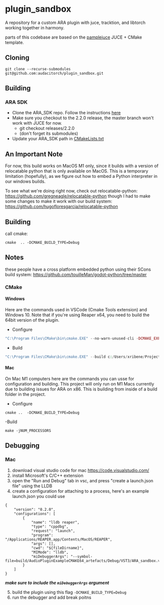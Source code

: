 # plugin_sandbox
A repository for a custom ARA plugin with juce, tracktion, and libtorch working together in harmony.

parts of this codebase are based on the [pamplejuce](https://github.com/sudara/pamplejuce) JUCE + CMake template. 

## Cloning
```git clone --recurse-submodules git@github.com:audacitorch/plugin_sandbox.git```

## Building
### ARA SDK
- Clone the ARA_SDK repo. Follow the instructions [here](https://github.com/Celemony/ARA_SDK)
- Make sure you checkout to the 2.2.0 release, the master branch won't work with JUCE for now.
    - git checkout releases/2.2.0
    - (don't forget its submodules)
- Update your ARA_SDK path in [CMakeLists.txt](CMakeLists.txt)


## An Important Note
For now, this build works on MacOS M1 only, since it builds with a version of relocatable python that is only available on MacOS. This is a temporary limitation (hopefully), as we figure out how to embed a Python interpreter in our windows builds. 

To see what we're doing right now, check out relocatable-python: https://github.com/gregneagle/relocatable-python
though I had to make some changes to make it work with our build system: https://github.com/hugofloresgarcia/relocatable-python

## Building

call cmake:
```
cmake  .. -DCMAKE_BUILD_TYPE=Debug
```

## Notes
these people have a cross platform embedded python using their SCons build system:
https://github.com/touilleMan/godot-python/tree/master


### CMake
#### Windows
Here are the commands used in VSCode (Cmake Tools extension) and Windows 10.
Note that if you're using Reaper x64, you need to build the 64bit version of the plugin.
- Configure

```php
"C:\Program Files\CMake\bin\cmake.EXE" --no-warn-unused-cli -DCMAKE_EXPORT_COMPILE_COMMANDS:BOOL=TRUE -SC:/Users/xribene/Projects/audacitorch/plugin_sandbox -Bc:/Users/xribene/Projects/audacitorch/plugin_sandbox/build -G "Visual Studio 17 2022" -T host=x64 -A win64
```
- Build
```php
"C:\Program Files\CMake\bin\cmake.EXE" --build c:/Users/xribene/Projects/audacitorch/plugin_sandbox/build --config Debug --target ALL_BUILD -j 14 --
```
#### Mac
On Mac M1 computers here are the commands you can usse for configuration and building. This project will only run on M1 Macs currently due to building issues for ARA on x86. This is building from inside of a build folder in the project.
- Configure
```
cmake ..  -DCMAKE_BUILD_TYPE=Debug 
```

-Build
```
make -jNUM_PROCESSORS
```


## Debugging
### Mac
1. download visual studio code for mac https://code.visualstudio.com/
2. install Microsoft's C/C++ extension
3. open the "Run and Debug" tab in vsc, and press "create a launch.json file" using the LLDB
4. create a configuration for attaching to a process, here's an example launch.json you could use

```
{
    "version": "0.2.0",
    "configurations": [
        {
            "name": "lldb reaper",
            "type": "cppdbg",
            "request": "launch",
            "program": "/Applications/REAPER.app/Contents/MacOS/REAPER",
            "args": [],
            "cwd": "${fileDirname}",
            "MIMode": "lldb",
            "miDebuggerArgs": "--symbol-file=build/AudioPluginExampleCMAKE64_artefacts/Debug/VST3/ARA_sandbox.vst3/Contents/MacOS/ARA_sandbox"
        }
    ]
}
```
***make sure to include the `miDebuggerArgs` argument***

5. build the plugin using this flag `-DCMAKE_BUILD_TYPE=Debug`
6. run the debugger and add break poitns
